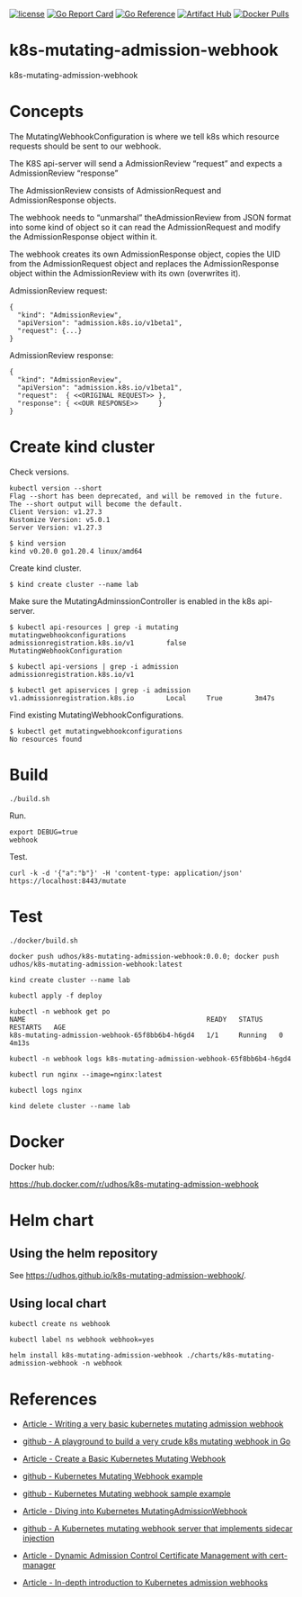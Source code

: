 [![license](http://img.shields.io/badge/license-MIT-blue.svg)](https://github.com/udhos/k8s-mutating-admission-webhook/blob/main/LICENSE)
[![Go Report Card](https://goreportcard.com/badge/github.com/udhos/k8s-mutating-admission-webhook)](https://goreportcard.com/report/github.com/udhos/k8s-mutating-admission-webhook)
[![Go Reference](https://pkg.go.dev/badge/github.com/udhos/k8s-mutating-admission-webhook.svg)](https://pkg.go.dev/github.com/udhos/k8s-mutating-admission-webhook)
[![Artifact Hub](https://img.shields.io/endpoint?url=https://artifacthub.io/badge/repository/k8s-mutating-admission-webhook)](https://artifacthub.io/packages/search?repo=k8s-mutating-admission-webhook)
[![Docker Pulls](https://img.shields.io/docker/pulls/udhos/k8s-mutating-admission-webhook)](https://hub.docker.com/r/udhos/k8s-mutating-admission-webhook)

# k8s-mutating-admission-webhook

k8s-mutating-admission-webhook

# Concepts

The MutatingWebhookConfiguration is where we tell k8s which resource requests should be sent to our webhook.

The K8S api-server will send a AdmissionReview “request” and expects a AdmissionReview “response”

The AdmissionReview consists of AdmissionRequest and AdmissionResponse objects.

The webhook needs to “unmarshal” theAdmissionReview from JSON format into some kind of object so it can read the AdmissionRequest and modify the AdmissionResponse object within it.

The webhook creates its own AdmissionResponse object, copies the UID from the AdmissionRequest object and replaces the AdmissionResponse object within the AdmissionReview with its own (overwrites it).

AdmissionReview request:

```
{
  "kind": "AdmissionReview",
  "apiVersion": "admission.k8s.io/v1beta1",
  "request": {...}
}
```

AdmissionReview response:

```
{
  "kind": "AdmissionReview",
  "apiVersion": "admission.k8s.io/v1beta1",
  "request":  { <<ORIGINAL REQUEST>> },
  "response": { <<OUR RESPONSE>>     }
}
```

# Create kind cluster

Check versions.

```
kubectl version --short
Flag --short has been deprecated, and will be removed in the future. The --short output will become the default.
Client Version: v1.27.3
Kustomize Version: v5.0.1
Server Version: v1.27.3
```

```
$ kind version
kind v0.20.0 go1.20.4 linux/amd64
```

Create kind cluster.

```
$ kind create cluster --name lab
```

Make sure the MutatingAdminssionController is enabled in the k8s api-server.

```
$ kubectl api-resources | grep -i mutating
mutatingwebhookconfigurations                  admissionregistration.k8s.io/v1        false        MutatingWebhookConfiguration

$ kubectl api-versions | grep -i admission
admissionregistration.k8s.io/v1

$ kubectl get apiservices | grep -i admission
v1.admissionregistration.k8s.io        Local     True        3m47s
```

Find existing MutatingWebhookConfigurations.

```
$ kubectl get mutatingwebhookconfigurations
No resources found
```

# Build

```
./build.sh
```

Run.

```
export DEBUG=true
webhook
```

Test.

```
curl -k -d '{"a":"b"}' -H 'content-type: application/json' https://localhost:8443/mutate
```

# Test

```
./docker/build.sh

docker push udhos/k8s-mutating-admission-webhook:0.0.0; docker push udhos/k8s-mutating-admission-webhook:latest

kind create cluster --name lab

kubectl apply -f deploy

kubectl -n webhook get po
NAME                                             READY   STATUS    RESTARTS   AGE
k8s-mutating-admission-webhook-65f8bb6b4-h6gd4   1/1     Running   0          4m13s

kubectl -n webhook logs k8s-mutating-admission-webhook-65f8bb6b4-h6gd4

kubectl run nginx --image=nginx:latest

kubectl logs nginx

kind delete cluster --name lab
```

# Docker

Docker hub:

https://hub.docker.com/r/udhos/k8s-mutating-admission-webhook


# Helm chart

## Using the helm repository

See https://udhos.github.io/k8s-mutating-admission-webhook/.

## Using local chart

```
kubectl create ns webhook

kubectl label ns webhook webhook=yes

helm install k8s-mutating-admission-webhook ./charts/k8s-mutating-admission-webhook -n webhook
```

# References

* [Article - Writing a very basic kubernetes mutating admission webhook](https://medium.com/ovni/writing-a-very-basic-kubernetes-mutating-admission-webhook-398dbbcb63ec)

* [github - A playground to build a very crude k8s mutating webhook in Go](https://github.com/alex-leonhardt/k8s-mutate-webhook)

* [Article - Create a Basic Kubernetes Mutating Webhook](https://trstringer.com/kubernetes-mutating-webhook/)

* [github - Kubernetes Mutating Webhook example](https://github.com/trstringer/kubernetes-mutating-webhook)

* [github - Kubernetes Mutating webhook sample example](https://github.com/cloud-ark/sample-mutatingwebhook)

* [Article - Diving into Kubernetes MutatingAdmissionWebhook](https://medium.com/ibm-cloud/diving-into-kubernetes-mutatingadmissionwebhook-6ef3c5695f74)

* [github - A Kubernetes mutating webhook server that implements sidecar injection](https://github.com/morvencao/kube-sidecar-injector)

* [Article - Dynamic Admission Control Certificate Management with cert-manager](https://trstringer.com/admission-control-cert-manager/)

* [Article - In-depth introduction to Kubernetes admission webhooks](https://banzaicloud.com/blog/k8s-admission-webhooks/)

